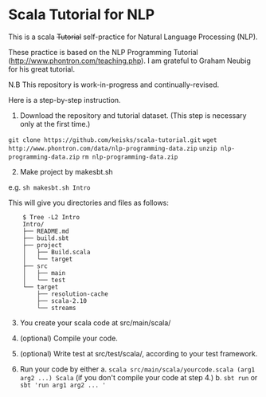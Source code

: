 # Scala Tutorial for NLP

This is a scala  ~~Tutorial~~ self-practice for Natural Language Processing (NLP).

These practice is based on the NLP Programming Tutorial (http://www.phontron.com/teaching.php).
I am grateful to Graham Neubig for his great tutorial.

N.B This repository is work-in-progress and continually-revised.

Here is a step-by-step instruction.

1. Download the repository and tutorial dataset. (This step is necessary only at the first time.)

  ``git clone https://github.com/keisks/scala-tutorial.git``
  ``wget http://www.phontron.com/data/nlp-programming-data.zip``
  ``unzip nlp-programming-data.zip``
  ``rm nlp-programming-data.zip``

2. Make project by makesbt.sh

  e.g.
  ``sh makesbt.sh Intro``

  This will give you directories and files as follows:

        $ Tree -L2 Intro
        Intro/
        ├── README.md
        ├── build.sbt
        ├── project
        │   ├── Build.scala
        │   └── target
        ├── src
        │   ├── main
        │   └── test
        └── target
            ├── resolution-cache
            ├── scala-2.10
            └── streams

3. You create your scala code at src/main/scala/

4. (optional) Compile your code.

5. (optional) Write test at src/test/scala/, according to your test framework.

6. Run your code by either
  a. ``scala src/main/scala/yourcode.scala (arg1 arg2 ...) Scala`` (if you don't compile your code at step 4.)
  b. ``sbt run`` or ``sbt 'run arg1 arg2 ... '``


